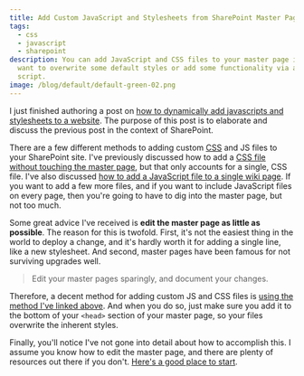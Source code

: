 ```yaml
---
title: Add Custom JavaScript and Stylesheets from SharePoint Master Page
tags:
  - css
  - javascript
  - sharepoint
description: You can add JavaScript and CSS files to your master page if you
  want to overwrite some default styles or add some functionality via a new
  script.
image: /blog/default/default-green-02.png
---
```


I just finished authoring a post on [how to dynamically add javascripts and stylesheets to a website](/blog/dynamically-add-javascript-and-css-files-to-your-website-using-javascript/). The purpose of this post is to elaborate and discuss the previous post in the context of SharePoint.

There are a few different methods to adding custom [CSS](/blog/wtf-is-css/) and JS files to your SharePoint site. I've previously discussed how to add a [CSS file without touching the master page](/blog/add-custom-css-to-sharepoint-2010-without-master-page/), but that only accounts for a single, CSS file. I've also discussed [how to add a JavaScript file to a single wiki page](/blog/how-to-run-javascript-on-sharepoint-pages/). If you want to add a few more files, and if you want to include JavaScript files on every page, then you're going to have to dig into the master page, but not too much.

Some great advice I've received is **edit the master page as little as possible**. The reason for this is twofold. First, it's not the easiest thing in the world to deploy a change, and it's hardly worth it for adding a single line, like a new stylesheet. And second, master pages have been famous for not surviving upgrades well.

> Edit your master pages sparingly, and document your changes.

Therefore, a decent method for adding custom JS and CSS files is [using the method I've linked above](/blog/dynamically-add-javascript-and-css-files-to-your-website-using-javascript/). And when you do so, just make sure you add it to the bottom of your `<head>` section of your master page, so your files overwrite the inherent styles.

Finally, you'll notice I've not gone into detail about how to accomplish this. I assume you know how to edit the master page, and there are plenty of resources out there if you don't. [Here's a good place to start](http://office.microsoft.com/en-us/windows-sharepoint-services-help/create-or-edit-a-master-page-HA010157775.aspx).
